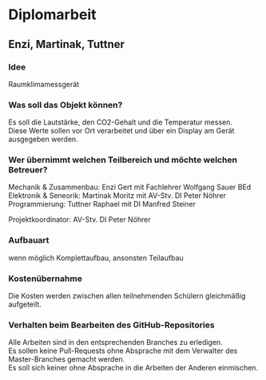 # Diplomarbeit  
## Enzi, Martinak, Tuttner  
  
### Idee
Raumklimamessgerät  
  
### Was soll das Objekt können?
Es soll die Lautstärke, den CO2-Gehalt und die Temperatur messen.  
Diese Werte sollen vor Ort verarbeitet und über ein Display am Gerät ausgegeben werden.  
  
### Wer übernimmt welchen Teilbereich und möchte welchen Betreuer?
Mechanik & Zusammenbau:     Enzi Gert mit Fachlehrer Wolfgang Sauer BEd  
Elektronik & Seneorik:      Martinak Moritz mit AV-Stv. DI Peter Nöhrer  
Programmierung:             Tuttner Raphael mit DI Manfred Steiner  
  
Projektkoordinator:         AV-Stv. DI Peter Nöhrer  
  
### Aufbauart
wenn möglich Komplettaufbau, ansonsten Teilaufbau  

### Kostenübernahme
Die Kosten werden zwischen allen teilnehmenden Schülern gleichmäßig aufgeteilt.

### Verhalten beim Bearbeiten des GitHub-Repositories
Alle Arbeiten sind in den entsprechenden Branches zu erledigen.  
Es sollen keine Pull-Requests ohne Absprache mit dem Verwalter des Master-Branches gemacht werden.  
Es soll sich keiner ohne Absprache in die Arbeiten der Anderen einmischen.  
